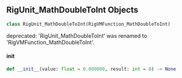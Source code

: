 ## RigUnit_MathDoubleToInt Objects

```python
class RigUnit_MathDoubleToInt(RigVMFunction_MathDoubleToInt)
```

deprecated: 'RigUnit_MathDoubleToInt' was renamed to 'RigVMFunction_MathDoubleToInt'.

<a id="unreal.RigUnit_MathDoubleToInt.__init__"></a>

#### __init__

```python
def __init__(value: float = 0.000000, result: int = 0) -> None
```

<a id="unreal.RigVMFunction_MathDoubleToFloat"></a>